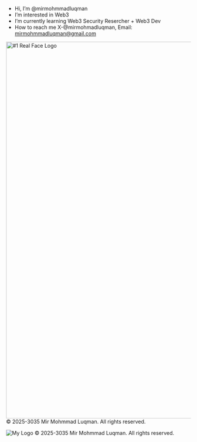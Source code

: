 -  Hi, I’m @mirmohmmadluqman
-  I’m interested in Web3
-  I’m currently learning Web3 Security Resercher + Web3 Dev
-  How to reach me X-@mirmohmadluqman, Email: mirmohmmadluqman@gmail.com

<img width="1024" height="1024" alt="#1 Real Face Logo" src="https://github.com/user-attachments/assets/f39c7f6b-48aa-4f9c-999e-5a10daf3fa81" />
© 2025-3035 Mir Mohmmad Luqman. All rights reserved.

![My Logo](https://github.com/user-attachments/assets/471fe9af-c36c-4203-b112-10c151b2b336)
© 2025-3035 Mir Mohmmad Luqman. All rights reserved.
